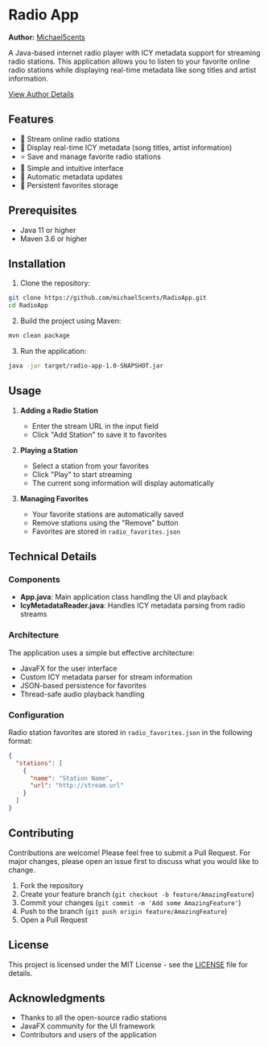 # Radio App

**Author:** [Michael5cents](https://github.com/michael5cents)

A Java-based internet radio player with ICY metadata support for streaming radio stations. This application allows you to listen to your favorite online radio stations while displaying real-time metadata like song titles and artist information.

[View Author Details](AUTHORS)

## Features

- 🎵 Stream online radio stations
- 📝 Display real-time ICY metadata (song titles, artist information)
- ⭐ Save and manage favorite radio stations
- 🎨 Simple and intuitive interface
- 🔄 Automatic metadata updates
- 💾 Persistent favorites storage

## Prerequisites

- Java 11 or higher
- Maven 3.6 or higher

## Installation

1. Clone the repository:
```bash
git clone https://github.com/michael5cents/RadioApp.git
cd RadioApp
```

2. Build the project using Maven:
```bash
mvn clean package
```

3. Run the application:
```bash
java -jar target/radio-app-1.0-SNAPSHOT.jar
```

## Usage

1. **Adding a Radio Station**
   - Enter the stream URL in the input field
   - Click "Add Station" to save it to favorites

2. **Playing a Station**
   - Select a station from your favorites
   - Click "Play" to start streaming
   - The current song information will display automatically

3. **Managing Favorites**
   - Your favorite stations are automatically saved
   - Remove stations using the "Remove" button
   - Favorites are stored in `radio_favorites.json`

## Technical Details

### Components

- **App.java**: Main application class handling the UI and playback
- **IcyMetadataReader.java**: Handles ICY metadata parsing from radio streams

### Architecture

The application uses a simple but effective architecture:

- JavaFX for the user interface
- Custom ICY metadata parser for stream information
- JSON-based persistence for favorites
- Thread-safe audio playback handling

### Configuration

Radio station favorites are stored in `radio_favorites.json` in the following format:

```json
{
  "stations": [
    {
      "name": "Station Name",
      "url": "http://stream.url"
    }
  ]
}
```

## Contributing

Contributions are welcome! Please feel free to submit a Pull Request. For major changes, please open an issue first to discuss what you would like to change.

1. Fork the repository
2. Create your feature branch (`git checkout -b feature/AmazingFeature`)
3. Commit your changes (`git commit -m 'Add some AmazingFeature'`)
4. Push to the branch (`git push origin feature/AmazingFeature`)
5. Open a Pull Request

## License

This project is licensed under the MIT License - see the [LICENSE](LICENSE) file for details.

## Acknowledgments

- Thanks to all the open-source radio stations
- JavaFX community for the UI framework
- Contributors and users of the application

